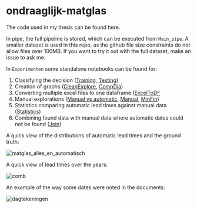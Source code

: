 # ondraaglijk-matglas
The code used in my thesis can be found here.

In pipe, the full pipeline is stored, which can be executed from `Main_pipe`.
A smaller dataset is used in this repo, as the github file size constraints do not allow files over 100MB.
If you want to try it out with the full dataset, make an issue to ask me.

In `Experimenten` some standalone notebooks can be found for:
1. Classifying the decision ([Training](https://github.com/JoranIK/ondraaglijk-matglas/blob/main/Notebooks/Experimenten/Besluit_Training.ipynb), [Testing](https://github.com/JoranIK/ondraaglijk-matglas/blob/main/Notebooks/Experimenten/Besluit-SpacyTest.ipynb))
2. Creation of graphs ([CleanExplore](https://github.com/JoranIK/ondraaglijk-matglas/blob/main/Notebooks/Experimenten/CleanExplore-foi_decisionDate.ipynb), [CompDia](https://github.com/JoranIK/ondraaglijk-matglas/blob/main/Notebooks/Experimenten/CompDiaExcelData-foi_decisionDate.ipynb))
3. Converting multiple excel files to one dataframe ([ExcelToDF](https://github.com/JoranIK/ondraaglijk-matglas/blob/main/Notebooks/Experimenten/ExcelToDF.ipynb)
4. Manual explorations ([Manual vs automatic](https://github.com/JoranIK/ondraaglijk-matglas/blob/main/Notebooks/Experimenten/Handmatig%20vs%20spacy.ipynb), [Manual](https://github.com/JoranIK/ondraaglijk-matglas/blob/main/Notebooks/Experimenten/HandmatigsSpreadsheet.ipynb), [MinFin](https://github.com/JoranIK/ondraaglijk-matglas/blob/main/Notebooks/Experimenten/MinFin-Verschil.ipynb))
5. Statistics comparing automatic lead times against manual data ([Statistics](https://github.com/JoranIK/ondraaglijk-matglas/blob/main/Notebooks/Experimenten/Statistiek-foi_decisionDate.ipynb))
6. Combining found data with manual data where automatic dates could not be found ([Join](https://github.com/JoranIK/ondraaglijk-matglas/blob/main/Notebooks/Experimenten/JoinHandmatig.ipynb))

A quick view of the distributions of automatic lead times and the ground truth:

![matglas_alles_en_automatisch](https://github.com/JoranIK/ondraaglijk-matglas/assets/54799309/cd3bec78-7b73-41d5-b3e3-a9748ccdb133)

A quick view of lead times over the years:

![comb](https://github.com/JoranIK/ondraaglijk-matglas/assets/54799309/89e142e7-6806-4447-89a1-a080a6ed174f)


An example of the way some dates were noted in the documents:

![dagtekeningen](https://github.com/JoranIK/ondraaglijk-matglas/assets/54799309/2171f397-fb87-4f4a-90b5-8a0cdf600903)


